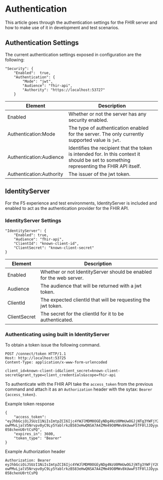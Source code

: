 # Authentication
This article goes through the authentication settings for the FHIR server and how to make use of it in development and test scenarios.

## Authentication Settings
The current authentication settings exposed in configuration are the following:
```
"Security": {
    "Enabled":  true,
    "Authentication": {
        "Mode": "jwt",
        "Audience": "fhir-api",
        "Authority": "https://localhost:53727"
    }
```
|Element|Description|
|---|---|
|Enabled|Whether or not the server has any security enabled.|
|Authentication:Mode|The type of authentication enabled for the server. The only currently supported value is `jwt`.|
|Authentication:Audience|Identifies the recipient that the token is intended for. In this context it should be set to something representing the FHIR API itself.|
|Authentication:Authority|The issuer of the jwt token.|

## IdentityServer
For the F5 experience and test environments, IdentityServer is included and enabled to act as the authentication provider for the FHIR API. 

### IdentityServer Settings
```
"IdentityServer": {
    "Enabled": true,
    "Audience": "fhir-api",
    "ClientId": "known-client-id",
    "ClientSecret": "known-client-secret" 
}
```

|Element|Description|
|---|---|
|Enabled|Whether or not IdentityServer should be enabled for the web server.|
|Audience|The audience that will be returned with a jwt token.|
|ClientId|The expected clientId that will be requesting the jwt token.|
|ClientSecret|The secret for the clientId for it to be authenticated.|

### Authenticating using built in IdentityServer
To obtain a token issue the following command.
```
POST /connect/token HTTP/1.1
Host: http://localhost:53725
Content-Type: application/x-www-form-urlencoded

client_id=known-client-id&client_secret=known-client-secret&grant_type=client_credentials&scope=fhir-api
```

To authenticate with the FHIR API take the `access_token` from the previous command and attach it as an `Authorization` header with the sytax: `Bearer {access_token}`.

Example token response
```
{
    "access_token": "eyJhbGciOiJSUzI1NiIsImtpZCI6Ijc4YWJlMDM0OGEyNDg4NzU0MmUwOGJjNTg3YWFjY2Q4IiwidHlwIjoiSldUIn0.eyJuYmYiOjE1MjM1NTQ3OTQsImV4cCI6MTUyMzU1ODM5NCwiaXNzIjoiaHR0cDovL2xvY2FsaG9zdDo1MzcyNyIsImF1ZCI6WyJodHRwOi8vbG9jYWxob3N0OjUzNzI3L3Jlc291cmNlcyIsImZoaXItYXBpIl0sImNsaWVudF9pZCI6Imtub3duLWNsaWVudC1pZCIsInNjb3BlIjpbImZoaXItYXBpIl19.pZWIWy3RdDHp5zgcYs8bb9VrxIHXbYu8LolC3YTy6xWsPxMoPUQwbAltYmC6WDXFiDygpsC5ofkGlR4BH0Bt1FMvFWqFYhPcOOKvBqLLc055EHZfTcNcmiUUf4y4KRuQFqWZsH_HrfWwykSGVio2OnYcQvytrbjAi_EzHf2vrHJUHX2JFY4A_F6WpJbQiI1hUVEOd7h1jfmAptWlNGwNRbCF2Wd1Hf_Hodym8mEOKQz21VHdvNJ_B-owPMvLjalV5Nrvpv0yC9Ly5YablrkzB583eHwQNSA7A4ZMm49O8MWv8kUwwF5TF0lJJDyyw3ruqmPWCM-058chenU0rtCsPQ",
    "expires_in": 3600,
    "token_type": "Bearer"
}
```

Example Authorization header
```
Authorization: Bearer eyJhbGciOiJSUzI1NiIsImtpZCI6Ijc4YWJlMDM0OGEyNDg4NzU0MmUwOGJjNTg3YWFjY2Q4IiwidHlwIjoiSldUIn0.eyJuYmYiOjE1MjM1NTQ3OTQsImV4cCI6MTUyMzU1ODM5NCwiaXNzIjoiaHR0cDovL2xvY2FsaG9zdDo1MzcyNyIsImF1ZCI6WyJodHRwOi8vbG9jYWxob3N0OjUzNzI3L3Jlc291cmNlcyIsImZoaXItYXBpIl0sImNsaWVudF9pZCI6Imtub3duLWNsaWVudC1pZCIsInNjb3BlIjpbImZoaXItYXBpIl19.pZWIWy3RdDHp5zgcYs8bb9VrxIHXbYu8LolC3YTy6xWsPxMoPUQwbAltYmC6WDXFiDygpsC5ofkGlR4BH0Bt1FMvFWqFYhPcOOKvBqLLc055EHZfTcNcmiUUf4y4KRuQFqWZsH_HrfWwykSGVio2OnYcQvytrbjAi_EzHf2vrHJUHX2JFY4A_F6WpJbQiI1hUVEOd7h1jfmAptWlNGwNRbCF2Wd1Hf_Hodym8mEOKQz21VHdvNJ_B-owPMvLjalV5Nrvpv0yC9Ly5YablrkzB583eHwQNSA7A4ZMm49O8MWv8kUwwF5TF0lJJDyyw3ruqmPWCM-058chenU0rtCsPQ
```
